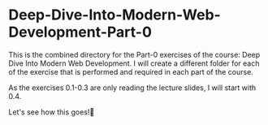 # Deep-Dive-Into-Modern-Web-Development-Part-0

This is the combined directory for the Part-0 exercises of the course: Deep Dive Into Modern Web Development.
I will create a different folder for each of the exercise that is performed and required in each part of the course.

As the exercises 0.1-0.3 are only reading the lecture slides, I will start with 0.4.

Let's see how this goes!🤩
